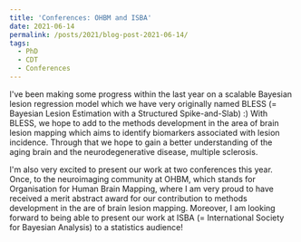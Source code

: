 ```yaml
---
title: 'Conferences: OHBM and ISBA'
date: 2021-06-14
permalink: /posts/2021/blog-post-2021-06-14/
tags:
  - PhD
  - CDT
  - Conferences
---
```


I've been making some progress within the last year on a scalable Bayesian lesion regression model which we have very originally named BLESS (= Bayesian Lesion Estimation with a Structured Spike-and-Slab) :) With BLESS, we hope to add to the methods development in the area of brain lesion mapping which aims to identify biomarkers associated with lesion incidence. Through that we hope to gain a better understanding of the aging brain and the neurodegenerative disease, multiple sclerosis.

I'm also very excited to present our work at two conferences this year. Once, to the neuroimaging community at OHBM, which stands for Organisation for Human Brain Mapping, where I am very proud to have received a merit abstract award for our contribution to methods development in the are of brain lesion mapping. Moreover, I am looking forward to being able to present our work at ISBA (= International Society for Bayesian Analysis) to a statistics audience! 

